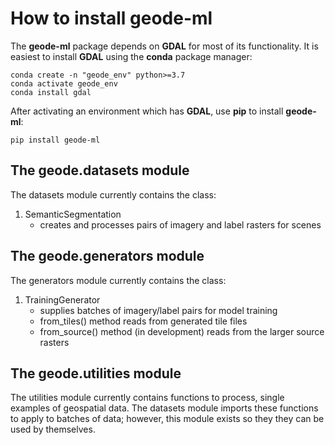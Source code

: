 How to install **geode-ml**
====================

The **geode-ml** package depends on **GDAL** for most of its functionality. It is easiest to install **GDAL** using the
**conda** package manager:

```
conda create -n "geode_env" python>=3.7
conda activate geode_env
conda install gdal
```

After activating an environment which has **GDAL**, use **pip** to install **geode-ml**:

```
pip install geode-ml
```

The geode.datasets module
-------------------

The datasets module currently contains the class:

1. SemanticSegmentation
	* creates and processes pairs of imagery and label rasters for scenes

The geode.generators module
---------------------

The generators module currently contains the class:

1. TrainingGenerator
	* supplies batches of imagery/label pairs for model training
	* from_tiles() method reads from generated tile files
	* from_source() method (in development) reads from the larger source rasters

The geode.utilities module
--------------------

The utilities module currently contains functions to process, single examples of geospatial data. The datasets module
imports these functions to apply to batches of data; however, this module exists so they they can be used by themselves.
